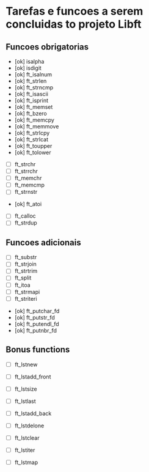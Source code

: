 # Tarefas e funcoes a serem concluidas to projeto Libft

## Funcoes obrigatorias

- [ok] isalpha          
- [ok] isdigit          
- [ok] ft_isalnum         
- [ok] ft_strlen         
- [ok] ft_strncmp        
- [ok] ft_isascii       
- [ok] ft_isprint       
- [ok] ft_memset        
- [ok] ft_bzero         
- [ok] ft_memcpy        
- [ok] ft_memmove       
- [ok] ft_strlcpy       
- [ok] ft_strlcat       
- [ok] ft_toupper       
- [ok] ft_tolower       
- [  ] ft_strchr        
- [  ] ft_strrchr       
- [  ] ft_memchr        
- [  ] ft_memcmp        
- [  ] ft_strnstr       
- [ok] ft_atoi          
- [  ] ft_calloc        
- [  ] ft_strdup        

## Funcoes adicionais

- [  ] ft_substr     
- [  ] ft_strjoin    
- [  ] ft_strtrim    
- [  ] ft_split      
- [  ] ft_itoa       
- [  ] ft_strmapi    
- [  ] ft_striteri   
- [ok] ft_putchar_fd 
- [ok] ft_putstr_fd  
- [ok] ft_putendl_fd 
- [ok] ft_putnbr_fd  


## Bonus functions

- [  ] ft_lstnew
- [  ] ft_lstadd_front
- [  ] ft_lstsize
- [  ] ft_lstlast
- [  ] ft_lstadd_back
- [  ] ft_lstdelone
- [  ] ft_lstclear
- [  ] ft_lstiter
- [  ] ft_lstmap

